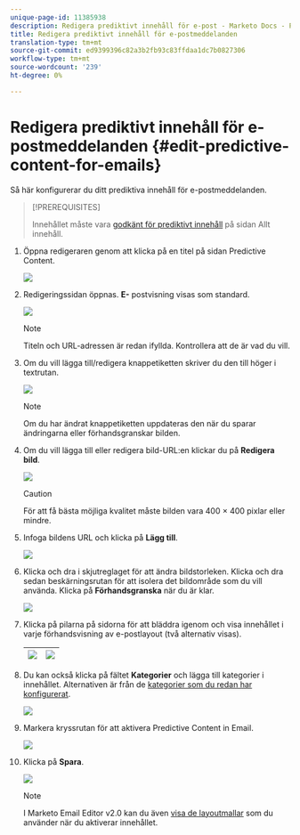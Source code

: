 ```yaml
---
unique-page-id: 11385938
description: Redigera prediktivt innehåll för e-post - Marketo Docs - Produktdokumentation
title: Redigera prediktivt innehåll för e-postmeddelanden
translation-type: tm+mt
source-git-commit: ed9399396c82a3b2fb93c83ffdaa1dc7b0827306
workflow-type: tm+mt
source-wordcount: '239'
ht-degree: 0%

---
```



# Redigera prediktivt innehåll för e-postmeddelanden {#edit-predictive-content-for-emails}

Så här konfigurerar du ditt prediktiva innehåll för e-postmeddelanden.

>[!PREREQUISITES]
>
>Innehållet måste vara [godkänt för prediktivt innehåll](/help/marketo/product-docs/predictive-content/working-with-all-content/approve-a-title-for-predictive-content.md) på sidan Allt innehåll.

1. Öppna redigeraren genom att klicka på en titel på sidan Predictive Content.

   ![](assets/image2017-10-3-9-3a30-3a25.png)

1. Redigeringssidan öppnas. **E-** postvisning visas som standard.

   ![](assets/image2017-10-3-9-3a31-3a18.png)

   >[!NOTE]
   >
   >Titeln och URL-adressen är redan ifyllda. Kontrollera att de är vad du vill.

1. Om du vill lägga till/redigera knappetiketten skriver du den till höger i textrutan.

   ![](assets/image2017-10-3-9-3a32-3a18.png)

   >[!NOTE]
   >
   >Om du har ändrat knappetiketten uppdateras den när du sparar ändringarna eller förhandsgranskar bilden.

1. Om du vill lägga till eller redigera bild-URL:en klickar du på **Redigera bild**.

   ![](assets/image2017-10-3-9-3a33-3a11.png)

   >[!CAUTION]
   >
   >För att få bästa möjliga kvalitet måste bilden vara 400 × 400 pixlar eller mindre.

1. Infoga bildens URL och klicka på **Lägg till**.

   ![](assets/five.png)

1. Klicka och dra i skjutreglaget för att ändra bildstorleken. Klicka och dra sedan beskärningsrutan för att isolera det bildområde som du vill använda. Klicka på **Förhandsgranska** när du är klar.

   ![](assets/six.png)

1. Klicka på pilarna på sidorna för att bläddra igenom och visa innehållet i varje förhandsvisning av e-postlayout (två alternativ visas).

   | ![](assets/sevena.png) | ![](assets/sevenb.png) |
   |---|---|

1. Du kan också klicka på fältet **Kategorier** och lägga till kategorier i innehållet. Alternativen är från de [kategorier som du redan har konfigurerat](/help/marketo/product-docs/predictive-content/getting-started/set-up-categories.md).

   ![](assets/eight.png)

1. Markera kryssrutan för att aktivera Predictive Content in Email.

   ![](assets/nine.png)

1. Klicka på **Spara**.

   ![](assets/save.png)

   >[!NOTE]
   >
   >I Marketo Email Editor v2.0 kan du även [visa de layoutmallar](/help/marketo/product-docs/predictive-content/enabling-predictive-content/enable-predictive-content-in-emails.md) som du använder när du aktiverar innehållet.
